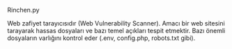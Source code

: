 Rinchen.py


Web zafiyet tarayıcısıdır (Web Vulnerability Scanner). Amacı bir web sitesini tarayarak hassas dosyaları ve bazı temel açıkları tespit etmektir.
Bazı önemli dosyaların varlığını kontrol eder (.env, config.php, robots.txt gibi).
